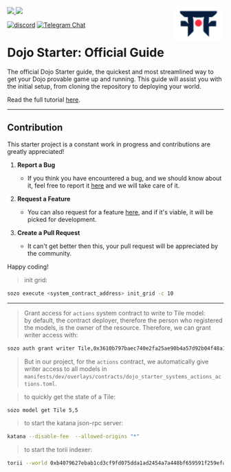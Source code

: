 <picture>
  <source media="(prefers-color-scheme: dark)" srcset=".github/mark-dark.svg">
  <img alt="Dojo logo" align="right" width="120" src=".github/mark-light.svg">
</picture>

<a href="https://twitter.com/dojostarknet">
<img src="https://img.shields.io/twitter/follow/dojostarknet?style=social"/>
</a>
<a href="https://github.com/dojoengine/dojo">
<img src="https://img.shields.io/github/stars/dojoengine/dojo?style=social"/>
</a>

[![discord](https://img.shields.io/badge/join-dojo-green?logo=discord&logoColor=white)](https://discord.gg/PwDa2mKhR4)
[![Telegram Chat][tg-badge]][tg-url]

[tg-badge]: https://img.shields.io/endpoint?color=neon&logo=telegram&label=chat&style=flat-square&url=https%3A%2F%2Ftg.sumanjay.workers.dev%2Fdojoengine
[tg-url]: https://t.me/dojoengine

# Dojo Starter: Official Guide

The official Dojo Starter guide, the quickest and most streamlined way to get your Dojo provable game up and running. This guide will assist you with the initial setup, from cloning the repository to deploying your world.

Read the full tutorial [here](https://book.dojoengine.org/tutorial/dojo-starter).

---

## Contribution

This starter project is a constant work in progress and contributions are greatly appreciated!

1. **Report a Bug**

   - If you think you have encountered a bug, and we should know about it, feel free to report it [here](https://github.com/dojoengine/dojo-starter/issues) and we will take care of it.

2. **Request a Feature**

   - You can also request for a feature [here](https://github.com/dojoengine/dojo-starter/issues), and if it's viable, it will be picked for development.

3. **Create a Pull Request**
   - It can't get better then this, your pull request will be appreciated by the community.

Happy coding!





> init grid:
```bash
sozo execute <system_contract_address> init_grid -c 10
```

---

> Grant access for `actions` system contract to write to Tile model: \
> by default, the contract deployer, therefore the person who registered the models, is the owner of the resource. Therefore, we can grant writer access with:
```bash
sozo auth grant writer Tile,0x3610b797baec740e2fa25ae90b4a57d92b04f48a1fdbae1ae203eaf9723c1a0
```
> But in our project, for the `actions` contract, we automatically give writer access to all models in `manifests/dev/overlays/contracts/dojo_starter_systems_actions_actions.toml`.


> to quickly get the state of a Tile:
```bash
sozo model get Tile 5,5
```

> to start the katana json-rpc server:
```bash
katana --disable-fee  --allowed-origins "*"
```

> to start the torii indexer:
```bash
torii --world 0xb4079627ebab1cd3cf9fd075dda1ad2454a7a448bf659591f259efa2519b18 --allowed-origins "*"
```

